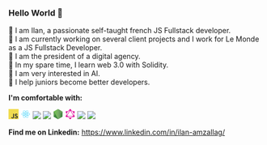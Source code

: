 ### Hello World 👋

<!--
**IlanAMG/IlanAMG** is a ✨ _special_ ✨ repository because its `README.md` (this file) appears on your GitHub profile.

Here are some ideas to get you started:

- 🔭 I’m currently working on ...
- 🌱 I’m currently learning ...
- 👯 I’m looking to collaborate on ...
- 🤔 I’m looking for help with ...
- 💬 Ask me about ...
- 📫 How to reach me: ...
- 😄 Pronouns: ...
- ⚡ Fun fact: ...
-->

💬  I am Ilan, a passionate self-taught french JS Fullstack developer.\
🔭  I am currently working on several client projects and I work for Le Monde as a JS Fullstack Developer.\
🏢  I am the president of a digital agency.\
🌱  In my spare time, I learn web 3.0 with Solidity.\
🤖  I am very interested in AI.\
👯  I help juniors become better developers.

**I'm comfortable with:**

<code><img height="20" src="https://raw.githubusercontent.com/github/explore/80688e429a7d4ef2fca1e82350fe8e3517d3494d/topics/javascript/javascript.png"></code>
<code><img height="20" src="https://raw.githubusercontent.com/github/explore/80688e429a7d4ef2fca1e82350fe8e3517d3494d/topics/react/react.png"></code>
<code><img height="20" src="https://www.drupal.org/files/project-images/nextjs-icon-dark-background.png"></code>
<code><img height="20" src="https://upload.wikimedia.org/wikipedia/commons/thumb/4/4c/Typescript_logo_2020.svg/512px-Typescript_logo_2020.svg.png"></code>
<code><img height="20" src="https://raw.githubusercontent.com/github/explore/80688e429a7d4ef2fca1e82350fe8e3517d3494d/topics/nodejs/nodejs.png"></code>
<code><img height="20" src="https://raw.githubusercontent.com/github/explore/5c058a388828bb5fde0bcafd4bc867b5bb3f26f3/topics/graphql/graphql.png"></code>
<code><img height="20" src="https://cdn-images-1.medium.com/max/1200/1*ti5CnGh_T4Kqy5aCTLJRcg.png"></code>
<code><img height="20" src="https://developer.asustor.com/uploadIcons/0020_999_1603080704_PostgreSQL.png"></code>

**Find me on Linkedin:**
https://www.linkedin.com/in/ilan-amzallag/

<!-- ## My Github stats

<img src="https://github-readme-stats.vercel.app/api?username=IlanAMG&show_icons=true&theme=blueberry" alt="Ilan Amzallag Github stats" /> -->

